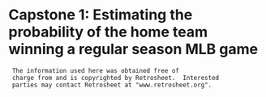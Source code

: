 # Capstone 1: Estimating the probability of the home team winning a regular season MLB game

     The information used here was obtained free of
     charge from and is copyrighted by Retrosheet.  Interested
     parties may contact Retrosheet at "www.retrosheet.org".
